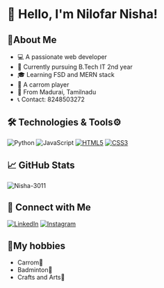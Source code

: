 # 👋 Hello, I'm Nilofar Nisha!

##  👤About Me
-  💻 A passionate web developer
-  🔭 Currently pursuing B.Tech IT 2nd year
-  🎓 Learning FSD and MERN stack
-  🥇 A carrom player
-  📍 From Madurai, Tamilnadu
-  📞 Contact: 8248503272

## 🛠️ Technologies & Tools⚙️
![Python](https://img.shields.io/badge/-Python-333333?style=flat&logo=python)
![JavaScript](https://img.shields.io/badge/-JavaScript-333333?style=flat&logo=javascript)
[![HTML5](https://img.shields.io/badge/-HTML5-E34F26?style=flat&logo=html5&logoColor=white)](https://developer.mozilla.org/en-US/docs/Web/Guide/HTML/HTML5)
[![CSS3](https://img.shields.io/badge/-CSS3-1572B6?style=flat&logo=css3&logoColor=white)](https://developer.mozilla.org/en-US/docs/Web/CSS)

## 📈 GitHub Stats
![Nisha-3011](https://github.com/Nisha-3011/Nisha.git)

## 🔗 Connect with Me
[![LinkedIn](https://img.shields.io/badge/-LinkedIn-0A66C2?style=flat&logo=linkedin&logoColor=white)](https://www.linkedin.com/in/your-username/)
[![Instagram](https://img.shields.io/badge/-Instagram-E4405F?style=flat&logo=instagram&logoColor=white)](https://www.instagram.com/yourusername/)

## 🏸My hobbies
- Carrom🥇
- Badminton🏸
- Crafts and Arts🎨




